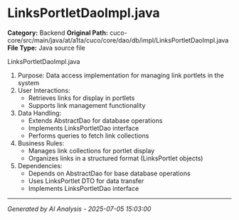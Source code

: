 # LinksPortletDaoImpl.java

**Category:** Backend
**Original Path:** cuco-core/src/main/java/at/a1ta/cuco/core/dao/db/impl/LinksPortletDaoImpl.java
**File Type:** Java source file

LinksPortletDaoImpl.java
1. Purpose: Data access implementation for managing link portlets in the system
2. User Interactions:
   - Retrieves links for display in portlets
   - Supports link management functionality
3. Data Handling:
   - Extends AbstractDao for database operations
   - Implements LinksPortletDao interface
   - Performs queries to fetch link collections
4. Business Rules:
   - Manages link collections for portlet display
   - Organizes links in a structured format (LinksPortlet objects)
5. Dependencies:
   - Depends on AbstractDao for base database operations
   - Uses LinksPortlet DTO for data transfer
   - Implements LinksPortletDao interface

---
*Generated by AI Analysis - 2025-07-05 15:03:00*
